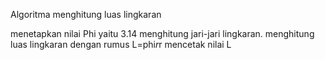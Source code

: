 Algoritma menghitung luas lingkaran

menetapkan nilai Phi yaitu 3.14
menghitung jari-jari lingkaran.
menghitung luas lingkaran dengan rumus L=phi*r*r
mencetak nilai L